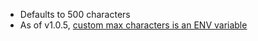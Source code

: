 ---
---

- Defaults to 500 characters
- As of v1.0.5, [custom max characters is an ENV variable](https://github.com/hometown-fork/hometown/wiki/Custom-max-toot-characters)